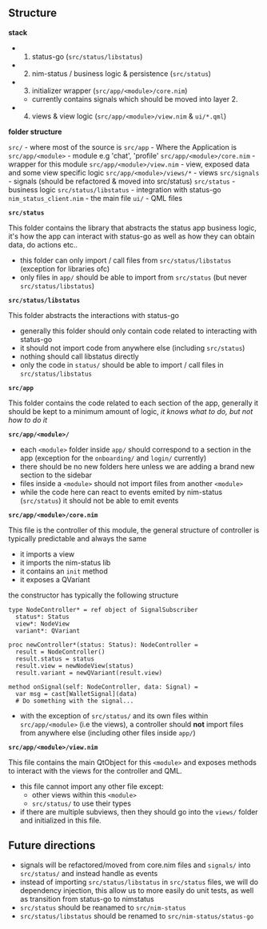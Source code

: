 ## Structure

**stack**

* 1. status-go (`src/status/libstatus`)
* 2. nim-status / business logic & persistence (`src/status`)
* 3. initializer wrapper (`src/app/<module>/core.nim`)
  * currently contains signals which should be moved into layer 2.
* 4. views & view logic (`src/app/<module>/view.nim` & `ui/*.qml`)

**folder structure**

`src/` - where most of the source is
`src/app` - Where the Application is
`src/app/<module>` - module e.g 'chat', 'profile'
`src/app/<module>/core.nim` - wrapper for this module
`src/app/<module>/view.nim` - view, exposed data and some view specific logic
`src/app/<module>/views/*` - views
`src/signals` - signals (should be refactored & moved into src/status)
`src/status` - business logic
`src/status/libstatus` - integration with status-go
`nim_status_client.nim` - the main file
`ui/` - QML files

**`src/status`**

This folder contains the library that abstracts the status app business logic, it's how the app can interact with status-go as well as how they can obtain data, do actions etc..

* this folder can only import / call files from `src/status/libstatus` (exception for libraries ofc)
* only files in `app/` should be able to import from `src/status` (but never `src/status/libstatus`)

**`src/status/libstatus`**

This folder abstracts the interactions with status-go

* generally this folder should only contain code related to interacting with status-go
* it should not import code from anywhere else (including `src/status`)
* nothing should call libstatus directly
* only the code in `status/` should be able to import / call files in `src/status/libstatus`

**`src/app`**

This folder contains the code related to each section of the app, generally it should be kept to a minimum amount of logic, *it knows what to do, but not how to do it*

**`src/app/<module>/`**

* each `<module>` folder inside `app/` should correspond to a section in the app (exception for the `onboarding/` and `login/` currently)
* there should be no new folders here unless we are adding a brand new section to the sidebar
* files inside a `<module>` should not import files from another `<module>`
* while the code here can react to events emited by nim-status (`src/status`) it should not be able to emit events

**`src/app/<module>/core.nim`**

This file is the controller of this module, the general structure of controller is typically predictable and always the same

* it imports a view
* it imports the nim-status lib
* it contains an `init` method
* it exposes a QVariant

the constructor has typically the following structure

```nimrod=
type NodeController* = ref object of SignalSubscriber
  status*: Status
  view*: NodeView
  variant*: QVariant

proc newController*(status: Status): NodeController =
  result = NodeController()
  result.status = status
  result.view = newNodeView(status)
  result.variant = newQVariant(result.view)

method onSignal(self: NodeController, data: Signal) =
  var msg = cast[WalletSignal](data)
  # Do something with the signal...
```

* with the exception of `src/status/` and its own files within `src/app/<module>` (i.e the views), a controller should **not** import files from anywhere else (including other files inside `app/`)

**`src/app/<module>/view.nim`**

This file contains the main QtObject for this `<module>` and exposes methods to interact with the views for the controller and QML.

* this file cannot import any other file except:
  * other views within this `<module>`
  * `src/status/` to use their types
* if there are multiple subviews, then they should go into the `views/` folder and initialized in this file.

## Future directions

* signals will be refactored/moved from core.nim files and `signals/` into `src/status/` and instead handle as events
* instead of importing `src/status/libstatus` in `src/status` files, we will do dependency injection, this allow us to more easily do unit tests, as well as transition from status-go to nimstatus
* `src/status` should be reanamed to `src/nim-status`
* `src/status/libstatus` should be renamed to `src/nim-status/status-go`